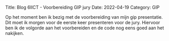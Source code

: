 Title: Blog 6IICT - Voorbereiding GIP jury
Date: 2022-04-19
Category: GIP

Op het moment ben ik bezig met de voorbereiding van mijn gip presentatie. Dit moet ik morgen voor de eerste keer presenteren voor de jury. Hiervoor ben ik de volgorde aan het voorbereiden en de code nog eens goed aan het nakijken.